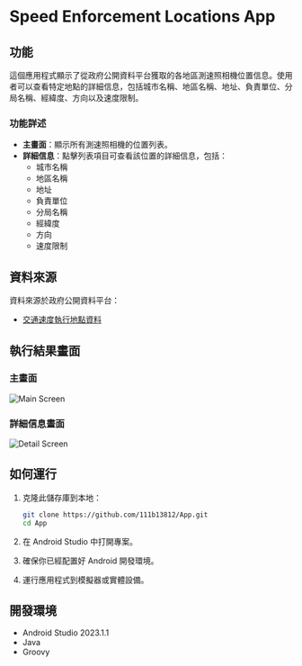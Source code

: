 
# Speed Enforcement Locations App

## 功能

這個應用程式顯示了從政府公開資料平台獲取的各地區測速照相機位置信息。使用者可以查看特定地點的詳細信息，包括城市名稱、地區名稱、地址、負責單位、分局名稱、經緯度、方向以及速度限制。

### 功能詳述

- **主畫面**：顯示所有測速照相機的位置列表。
- **詳細信息**：點擊列表項目可查看該位置的詳細信息，包括：
  - 城市名稱
  - 地區名稱
  - 地址
  - 負責單位
  - 分局名稱
  - 經緯度
  - 方向
  - 速度限制

## 資料來源

資料來源於政府公開資料平台：
- [交通速度執行地點資料](https://od.moi.gov.tw/api/v1/rest/datastore/A01010000C-000674-011)

## 執行結果畫面

### 主畫面

![Main Screen](imags/P1.png)

### 詳細信息畫面

![Detail Screen](imags/P2.png)

## 如何運行

1. 克隆此儲存庫到本地：
   ```bash
   git clone https://github.com/111b13812/App.git
   cd App
   ```

2. 在 Android Studio 中打開專案。

3. 確保你已經配置好 Android 開發環境。

4. 運行應用程式到模擬器或實體設備。

## 開發環境

- Android Studio 2023.1.1
- Java
- Groovy
